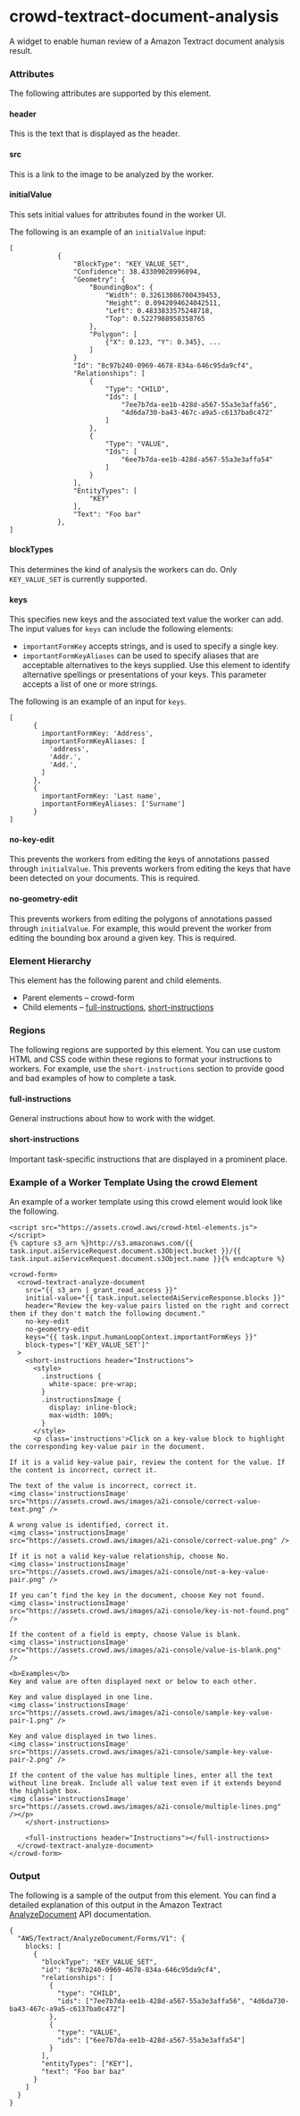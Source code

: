 # crowd\-textract\-document\-analysis<a name="a2i-crowd-textract-detection"></a>

A widget to enable human review of a Amazon Textract document analysis result\.

### Attributes<a name="a2i-textract-crowd-attributes"></a>

The following attributes are supported by this element\.

#### header<a name="textract-attributes-header"></a>

This is the text that is displayed as the header\.

#### src<a name="textract-attributes-src"></a>

This is a link to the image to be analyzed by the worker\. 

#### initialValue<a name="textract-attributes-initialValue"></a>

This sets initial values for attributes found in the worker UI\.

The following is an example of an `initialValue` input: 

```
[
            {
                "BlockType": "KEY_VALUE_SET",
                "Confidence": 38.43309020996094,
                "Geometry": {
                    "BoundingBox": {
                        "Width": 0.32613086700439453,
                        "Height": 0.0942094624042511,
                        "Left": 0.4833833575248718,
                        "Top": 0.5227988958358765
                    },
                    "Polygon": [
                        {"X": 0.123, "Y": 0.345}, ...
                    ]
                }
                "Id": "8c97b240-0969-4678-834a-646c95da9cf4",
                "Relationships": [
                    {
                        "Type": "CHILD",
                        "Ids": [
                            "7ee7b7da-ee1b-428d-a567-55a3e3affa56",
                            "4d6da730-ba43-467c-a9a5-c6137ba0c472"
                        ]
                    },
                    {
                        "Type": "VALUE",
                        "Ids": [
                            "6ee7b7da-ee1b-428d-a567-55a3e3affa54"
                        ]
                    }
                ],
                "EntityTypes": [
                    "KEY"
                ],
                "Text": "Foo bar"
            },
]
```

#### blockTypes<a name="textract-attributes-blockTypes"></a>

This determines the kind of analysis the workers can do\. Only `KEY_VALUE_SET` is currently supported\. 

#### keys<a name="textract-attributes-keys"></a>

This specifies new keys and the associated text value the worker can add\. The input values for `keys` can include the following elements: 
+ `importantFormKey` accepts strings, and is used to specify a single key\. 
+ `importantFormKeyAliases` can be used to specify aliases that are acceptable alternatives to the keys supplied\. Use this element to identify alternative spellings or presentations of your keys\. This parameter accepts a list of one or more strings\. 

The following is an example of an input for `keys`\.

```
[
      {
        importantFormKey: 'Address',
        importantFormKeyAliases: [
          'address',
          'Addr.',
          'Add.',
        ]
      },
      {
        importantFormKey: 'Last name',
        importantFormKeyAliases: ['Surname']
      }
]
```

#### no\-key\-edit<a name="textract-attributes-no-key-edit"></a>

This prevents the workers from editing the keys of annotations passed through `initialValue`\. This prevents workers from editing the keys that have been detected on your documents\. This is required\. 

#### no\-geometry\-edit<a name="textract-attributes-no-geometry-edit"></a>

This prevents workers from editing the polygons of annotations passed through `initialValue`\. For example, this would prevent the worker from editing the bounding box around a given key\. This is required\. 

### Element Hierarchy<a name="textract-crowd-element-hierarchy"></a>

 This element has the following parent and child elements\. 
+ Parent elements – crowd\-form
+ Child elements – [full\-instructions](#textract-full-instructions), [short\-instructions](#textract-short-instructions) 

### Regions<a name="textract-crowd-regions"></a>

The following regions are supported by this element\. You can use custom HTML and CSS code within these regions to format your instructions to workers\. For example, use the `short-instructions` section to provide good and bad examples of how to complete a task\. 

#### full\-instructions<a name="textract-full-instructions"></a>

General instructions about how to work with the widget\. 

#### short\-instructions<a name="textract-short-instructions"></a>

Important task\-specific instructions that are displayed in a prominent place\.

### Example of a Worker Template Using the crowd Element<a name="textract-example-crowd-elements"></a>

An example of a worker template using this crowd element would look like the following\.

```
<script src="https://assets.crowd.aws/crowd-html-elements.js"></script>
{% capture s3_arn %}http://s3.amazonaws.com/{{ task.input.aiServiceRequest.document.s3Object.bucket }}/{{ task.input.aiServiceRequest.document.s3Object.name }}{% endcapture %}

<crowd-form>
  <crowd-textract-analyze-document
    src="{{ s3_arn | grant_read_access }}"
    initial-value="{{ task.input.selectedAiServiceResponse.blocks }}"
    header="Review the key-value pairs listed on the right and correct them if they don't match the following document."
    no-key-edit
    no-geometry-edit
    keys="{{ task.input.humanLoopContext.importantFormKeys }}"
    block-types="['KEY_VALUE_SET']"
  >
    <short-instructions header="Instructions">
      <style>
        .instructions {
          white-space: pre-wrap;
        }
        .instructionsImage {
          display: inline-block;
          max-width: 100%;
        }
      </style>
      <p class='instructions'>Click on a key-value block to highlight the corresponding key-value pair in the document.

If it is a valid key-value pair, review the content for the value. If the content is incorrect, correct it.

The text of the value is incorrect, correct it.
<img class='instructionsImage' src="https://assets.crowd.aws/images/a2i-console/correct-value-text.png" />

A wrong value is identified, correct it.
<img class='instructionsImage' src="https://assets.crowd.aws/images/a2i-console/correct-value.png" />

If it is not a valid key-value relationship, choose No.
<img class='instructionsImage' src="https://assets.crowd.aws/images/a2i-console/not-a-key-value-pair.png" />

If you can’t find the key in the document, choose Key not found.
<img class='instructionsImage' src="https://assets.crowd.aws/images/a2i-console/key-is-not-found.png" />

If the content of a field is empty, choose Value is blank.
<img class='instructionsImage' src="https://assets.crowd.aws/images/a2i-console/value-is-blank.png" />

<b>Examples</b>
Key and value are often displayed next or below to each other.

Key and value displayed in one line.
<img class='instructionsImage' src="https://assets.crowd.aws/images/a2i-console/sample-key-value-pair-1.png" />

Key and value displayed in two lines.
<img class='instructionsImage' src="https://assets.crowd.aws/images/a2i-console/sample-key-value-pair-2.png" />

If the content of the value has multiple lines, enter all the text without line break. Include all value text even if it extends beyond the highlight box.
<img class='instructionsImage' src="https://assets.crowd.aws/images/a2i-console/multiple-lines.png" /></p>
    </short-instructions>

    <full-instructions header="Instructions"></full-instructions>
  </crowd-textract-analyze-document>
</crowd-form>
```

### Output<a name="textract-crowd-element-output"></a>

The following is a sample of the output from this element\. You can find a detailed explanation of this output in the Amazon Textract [AnalyzeDocument](https://docs.aws.amazon.com/textract/latest/dg/API_AnalyzeDocument.html) API documentation\.

```
{
  "AWS/Textract/AnalyzeDocument/Forms/V1": {
    blocks: [
      {
        "blockType": "KEY_VALUE_SET",
        "id": "8c97b240-0969-4678-834a-646c95da9cf4",
        "relationships": [
          {
            "type": "CHILD",
            "ids": ["7ee7b7da-ee1b-428d-a567-55a3e3affa56", "4d6da730-ba43-467c-a9a5-c6137ba0c472"]
          },
          {
            "type": "VALUE",
            "ids": ["6ee7b7da-ee1b-428d-a567-55a3e3affa54"]
          }
        ],
        "entityTypes": ["KEY"],
        "text": "Foo bar baz"
      }
    ]
  }
}
```